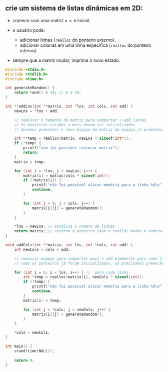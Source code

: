 ## **crie um sistema de listas dinâmicas em 2D:**
   * comece com uma matriz `n x m` inicial.
   * o usuário pode:

     * adicionar linhas (`realloc` do ponteiro externo).
     * adicionar colunas em uma linha específica (`realloc` do ponteiro interno).
   * sempre que a matriz mudar, imprima o novo estado.

```c
#include <stdio.h>
#include <stdlib.h>
#include <time.h>

int generateRandom() {
    return rand() % 10; // 0 a 10;
}

int **addLns(int **matrix, int *lns, int cols, int add) {
    newLns = *lns + add;

    // realocar o tamanho da matriz para comportar + add linhas
    // os ponteiros criados a mais devem ser inicializados
    // devemos preencher o novo espaço da matriz do espaço já preenchido ao espaço não preenchido

    int **temp = realloc(matrix, newLns * sizeof(int*));
    if (!temp) {
        printf("não foi possível realocar matrix");
        return;
    }
    matrix = temp;

    for (int i = *lns; i < newLns; i++) {
        matrix[i] = malloc(cols * sizeof(int));
        if (!matrix[i]) {
            printf("não foi possível alocar memória para a linha %d\n", i);
            continue;
        }

        for (int j = 0; j < cols; j++) {
            matrix[i][j] = generateRandom();
        }
    }

    *lns = newLns; // atualiza o numero de linhas
    return matrix; // retorna o ponteiro caso o realloc mudou o endereço
}

void addCols(int **matrix, int lns, int *cols, int add) {
    int newCols = cols + add;

    // realocar espaço para comportar mais + add elementos para cada linha
    // como os ponteiros já foram inicializados, só precisamos preencher do espaço não preenchido ao espaço preenchido

    for (int i = 0; i < lns; i++) { //  para cada linha
        int *temp = realloc(matrix[i], newCols * sizeof(int));
        if (!temp) {
            printf("não foi possível alocar memória para a linha %d\n", i);
            continue;
        }
        matrix[i] = temp;

        for (int j = *cols; j < newCols; j++) {
            matrix[i][j] = generateRandom();
        }
    }

    *cols = newCols;
}

int main() {
    srand(time(NULL));
    
    return 0;
}

````